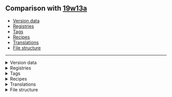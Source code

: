 ## Comparison with [19w13a](https://github.com/PixiGeko/Minecraft-generated-data/tree/19w13a)

- [Version data](#version-data)
- [Registries](#registries)
- [Tags](#tags)
- [Recipes](#recipes)
- [Translations](#translations)
- [File structure](#file-structure)

<hr/>
<details><summary>Version data</summary>
<table><tr><th></th><th align="left">19w13a</th><th>19w13b</th></tr><tr><td>World version</td><td><code>1942</code></td><td><code>1943</code></td></tr><tr><td>Protocol version</td><td><code>468</code></td><td><code>469</code></td></tr></table>
</details>
<details><summary>Registries</summary>
<details>
<summary>
sound_event.txt
</summary>

```diff
+ minecraft:block.bell.resonate
```

</details>
</details>
<details><summary>Tags</summary>
<details>
<summary>
universal_tags/sound_event.json
</summary>

```diff
+ minecraft:block.bell.resonate
```

</details>
</details>
<details><summary>Recipes</summary>
<details>
<summary>
List
</summary>

```diff
+ chiseled_stone_bricks_from_stone_bricks_stonecutting.json
```

</details>
</details>
<details><summary>Translations</summary>
<details>
<summary>
Keys
</summary>

```diff
+ block.minecraft.banner.globe.black: Black Globe
+ block.minecraft.banner.globe.blue: Blue Globe
+ block.minecraft.banner.globe.brown: Brown Globe
+ block.minecraft.banner.globe.cyan: Cyan Globe
+ block.minecraft.banner.globe.gray: Gray Globe
+ block.minecraft.banner.globe.green: Green Globe
+ block.minecraft.banner.globe.light_blue: Light Blue Globe
+ block.minecraft.banner.globe.light_gray: Light Gray Globe
+ block.minecraft.banner.globe.lime: Lime Globe
+ block.minecraft.banner.globe.magenta: Magenta Globe
+ block.minecraft.banner.globe.orange: Orange Globe
+ block.minecraft.banner.globe.pink: Pink Globe
+ block.minecraft.banner.globe.purple: Purple Globe
+ block.minecraft.banner.globe.red: Red Globe
+ block.minecraft.banner.globe.white: White Globe
+ block.minecraft.banner.globe.yellow: Yellow Globe
- event.minecraft.raid.mobs_remaining: Mobs remaining: %s
+ event.minecraft.raid.raiders_remaining: Raiders remaining: %s
+ merchant.trades: Trades
+ subtitles.block.bell.resonate: Bell resonates
```

</details>
<details>
<summary>
Changes
</summary>

```
item.minecraft.globe_banner_pattern: GlobeBanner Pattern
```

</details>
</details>
<details><summary>File structure</summary>
<details>
<summary>
data
</summary>

```diff
+ minecraft/advancements/recipes/building_blocks/chiseled_stone_bricks_from_stone_bricks_stonecutting.json
+ minecraft/recipes/chiseled_stone_bricks_from_stone_bricks_stonecutting.json
+ minecraft/tags/entity_types/raiders.json
```

</details>
<details>
<summary>
assets
</summary>

```diff
+ minecraft/textures/entity/shield/globe.png
- minecraft/textures/gui/container/villager.png
+ minecraft/textures/gui/container/villager2.png
```

</details>
</details>